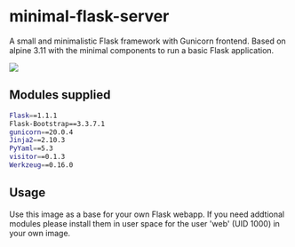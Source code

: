 # minimal-flask-server

A small and minimalistic Flask framework with Gunicorn frontend.
Based on alpine 3.11 with the minimal components to run a basic Flask
application.

![](https://github.com/actions/hello-world/workflows/Greet%20Everyone/badge.svg?branch=test-actions)

## Modules supplied

```bash
Flask==1.1.1
Flask-Bootstrap==3.3.7.1
gunicorn==20.0.4
Jinja2==2.10.3
PyYaml==5.3
visitor==0.1.3
Werkzeug==0.16.0
```
  
## Usage

Use this image as a base for your own Flask webapp. If you need addtional modules
please install them in user space for the user 'web' (UID 1000) in your own image.

